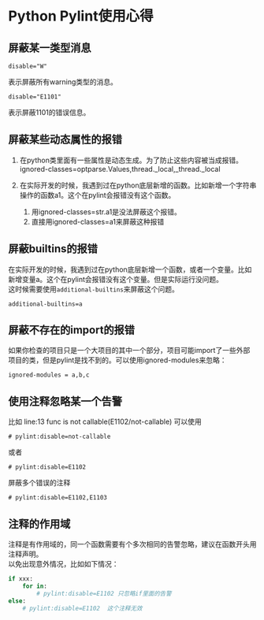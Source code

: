 # Python Pylint使用心得

## 屏蔽某一类型消息
```
disable="W"
```
表示屏蔽所有warning类型的消息。   
```
disable="E1101"
```
表示屏蔽1101的错误信息。

## 屏蔽某些动态属性的报错
1. 在python类里面有一些属性是动态生成。为了防止这些内容被当成报错。
ignored-classes=optparse.Values,thread._local,_thread._local

2. 在实际开发的时候，我遇到过在python底层新增的函数。比如新增一个字符串操作的函数a1。这个在pylint会报错没有这个函数。
    1. 用ignored-classes=str.a1是没法屏蔽这个报错。
    2. 直接用ignored-classes=a1来屏蔽这种报错


## 屏蔽builtins的报错
在实际开发的时候，我遇到过在python底层新增一个函数，或者一个变量。比如新增变量a。这个在pylint会报错没有这个变量。但是实际运行没问题。  
这时候需要使用``additional-builtins``来屏蔽这个问题。
```
additional-builtins=a
```
   

## 屏蔽不存在的import的报错
如果你检查的项目只是一个大项目的其中一个部分，项目可能import了一些外部项目的类，但是pylint是找不到的。可以使用ignored-modules来忽略：
```
ignored-modules = a,b,c
```

## 使用注释忽略某一个告警
比如 line:13 func is not callable(E1102/not-callable)
可以使用
```
# pylint:disable=not-callable
```
或者
```
# pylint:disable=E1102
```
屏蔽多个错误的注释
```
# pylint:disable=E1102,E1103
```

## 注释的作用域
注释是有作用域的，同一个函数需要有个多次相同的告警忽略，建议在函数开头用注释声明。   
以免出现意外情况，比如如下情况：
```python
if xxx:
    for in:
        # pylint:disable=E1102 只忽略if里面的告警
else:
    # pylint:disable=E1102  这个注释无效
